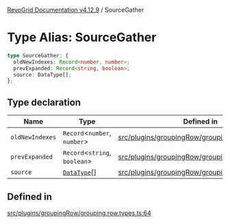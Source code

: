 [RevoGrid Documentation v4.12.9](README.md) / SourceGather

# Type Alias: SourceGather

```ts
type SourceGather: {
  oldNewIndexes: Record<number, number>;
  prevExpanded: Record<string, boolean>;
  source: DataType[];
};
```

## Type declaration

| Name | Type | Defined in |
| ------ | ------ | ------ |
| `oldNewIndexes` | `Record`\<`number`, `number`\> | [src/plugins/groupingRow/grouping.row.types.ts:67](https://github.com/revolist/revogrid/blob/5b626b1ece93ea60f82047d059b8a2635455feb4/src/plugins/groupingRow/grouping.row.types.ts#L67) |
| `prevExpanded` | `Record`\<`string`, `boolean`\> | [src/plugins/groupingRow/grouping.row.types.ts:66](https://github.com/revolist/revogrid/blob/5b626b1ece93ea60f82047d059b8a2635455feb4/src/plugins/groupingRow/grouping.row.types.ts#L66) |
| `source` | [`DataType`](TypeAlias.DataType.md)[] | [src/plugins/groupingRow/grouping.row.types.ts:65](https://github.com/revolist/revogrid/blob/5b626b1ece93ea60f82047d059b8a2635455feb4/src/plugins/groupingRow/grouping.row.types.ts#L65) |

## Defined in

[src/plugins/groupingRow/grouping.row.types.ts:64](https://github.com/revolist/revogrid/blob/5b626b1ece93ea60f82047d059b8a2635455feb4/src/plugins/groupingRow/grouping.row.types.ts#L64)
